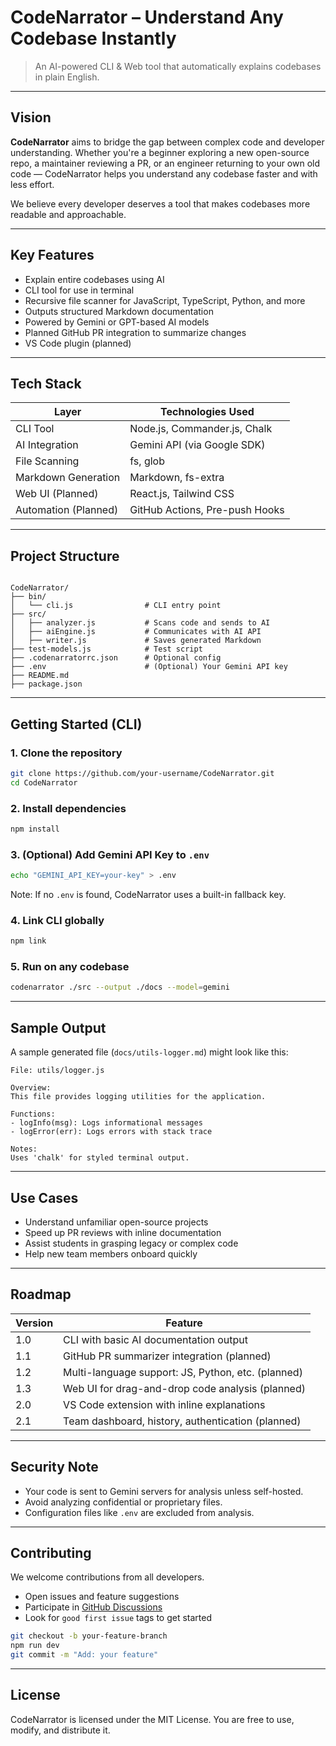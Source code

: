 # CodeNarrator – Understand Any Codebase Instantly

> An AI-powered CLI & Web tool that automatically explains codebases in plain English.

---

## Vision

**CodeNarrator** aims to bridge the gap between complex code and developer understanding. Whether you're a beginner exploring a new open-source repo, a maintainer reviewing a PR, or an engineer returning to your own old code — CodeNarrator helps you understand any codebase faster and with less effort.

We believe every developer deserves a tool that makes codebases more readable and approachable.

---

## Key Features

- Explain entire codebases using AI
- CLI tool for use in terminal
- Recursive file scanner for JavaScript, TypeScript, Python, and more
- Outputs structured Markdown documentation
- Powered by Gemini or GPT-based AI models
- Planned GitHub PR integration to summarize changes
- VS Code plugin (planned)

---

## Tech Stack

| Layer               | Technologies Used                  |
|---------------------|------------------------------------|
| CLI Tool            | Node.js, Commander.js, Chalk       |
| AI Integration      | Gemini API (via Google SDK)        |
| File Scanning       | fs, glob                           |
| Markdown Generation | Markdown, fs-extra                 |
| Web UI (Planned)    | React.js, Tailwind CSS             |
| Automation (Planned)| GitHub Actions, Pre-push Hooks     |

---

## Project Structure

```

CodeNarrator/
├── bin/
│   └── cli.js                # CLI entry point
├── src/
│   ├── analyzer.js           # Scans code and sends to AI
│   ├── aiEngine.js           # Communicates with AI API
│   ├── writer.js             # Saves generated Markdown
├── test-models.js            # Test script
├── .codenarratorrc.json      # Optional config
├── .env                      # (Optional) Your Gemini API key
├── README.md
├── package.json

````

---

## Getting Started (CLI)

### 1. Clone the repository

```bash
git clone https://github.com/your-username/CodeNarrator.git
cd CodeNarrator
````

### 2. Install dependencies

```bash
npm install
```

### 3. (Optional) Add Gemini API Key to `.env`

```bash
echo "GEMINI_API_KEY=your-key" > .env
```

Note: If no `.env` is found, CodeNarrator uses a built-in fallback key.

### 4. Link CLI globally

```bash
npm link
```

### 5. Run on any codebase

```bash
codenarrator ./src --output ./docs --model=gemini
```

---

## Sample Output

A sample generated file (`docs/utils-logger.md`) might look like this:

```
File: utils/logger.js

Overview:
This file provides logging utilities for the application.

Functions:
- logInfo(msg): Logs informational messages
- logError(err): Logs errors with stack trace

Notes:
Uses 'chalk' for styled terminal output.
```

---

## Use Cases

* Understand unfamiliar open-source projects
* Speed up PR reviews with inline documentation
* Assist students in grasping legacy or complex code
* Help new team members onboard quickly

---

## Roadmap

| Version | Feature                                            |
| ------- | -------------------------------------------------- |
| 1.0     | CLI with basic AI documentation output             |
| 1.1     | GitHub PR summarizer integration (planned)         |
| 1.2     | Multi-language support: JS, Python, etc. (planned) |
| 1.3     | Web UI for drag-and-drop code analysis (planned)   |
| 2.0     | VS Code extension with inline explanations         |
| 2.1     | Team dashboard, history, authentication (planned)  |

---

## Security Note

* Your code is sent to Gemini servers for analysis unless self-hosted.
* Avoid analyzing confidential or proprietary files.
* Configuration files like `.env` are excluded from analysis.

---

## Contributing

We welcome contributions from all developers.

* Open issues and feature suggestions
* Participate in [GitHub Discussions](https://github.com/your-username/CodeNarrator/discussions)
* Look for `good first issue` tags to get started

```bash
git checkout -b your-feature-branch
npm run dev
git commit -m "Add: your feature"
```

---

## License

CodeNarrator is licensed under the MIT License.
You are free to use, modify, and distribute it.

